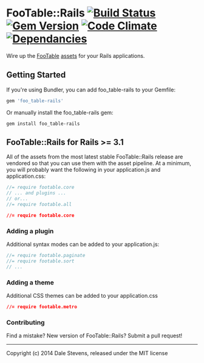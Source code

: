 # FooTable::Rails [![Build Status](https://secure.travis-ci.org/TwilightCoders/foo_table-rails.png)](http://travis-ci.org/TwilightCoders/foo_table-rails) [![Gem Version](https://badge.fury.io/rb/foo_table-rails.png)](http://badge.fury.io/rb/foo_table-rails) [![Code Climate](https://codeclimate.com/github/TwilightCoders/foo_table-rails.png)](https://codeclimate.com/github/TwilightCoders/foo_table-rails) [![Dependancies](http://img.shields.io/gemnasium/TwilightCoders/foo_table-rails.svg)](https://gemnasium.com/TwilightCoders/foo_table-rails)

Wire up the [FooTable](http://fooplugins.com/plugins/footable-jquery/) [assets](https://github.com/bradvin/FooTable) for your Rails
applications.

## Getting Started

If you're using Bundler, you can add foo_table-rails to your Gemfile:

```ruby
gem 'foo_table-rails'
```

Or manually install the foo_table-rails gem:

```shell
gem install foo_table-rails
```

## FooTable::Rails for Rails >= 3.1

All of the assets from the most latest stable FooTable::Rails release are vendored
so that you can use them with the asset pipeline.  At a minimum, you will
probably want the following in your application.js and application.css:

```js
//= require footable.core
// ... and plugins ...
// or...
//= require footable.all
```

```css
//= require footable.core
```

### Adding a plugin

Additional syntax modes can be added to your application.js:

```js
//= require footable.paginate
//= require footable.sort
// ...
```

### Adding a theme

Additional CSS themes can be added to your application.css

```css
//= require footable.metro
```

### Contributing

Find a mistake? New version of FooTable::Rails? Submit a pull request!

---

Copyright (c) 2014 Dale Stevens, released under the MIT license
